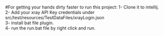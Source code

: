 #For getting your hands dirty faster to run this project:
1-  Clone it to intellij. <br />
2- Add your xray API Key credentials under src/test/resources/TestDataFiles/xrayLogin.json <br />
3- install bat file plugin. <br />
4- run the run.bat file by right click and run.